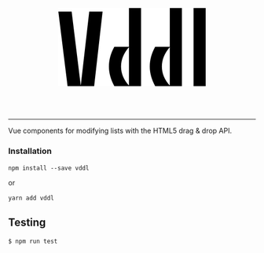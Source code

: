 
<p style="text-align: center; padding: 50px 0;">
  <img src="./media/vddl-logo-300.png" width="300" alt="vddl" />
</p>

<hr>

Vue components for modifying lists with the HTML5 drag & drop API.

### Installation
```
npm install --save vddl
```

or

```
yarn add vddl
```

## Testing

``` bash
$ npm run test
```
